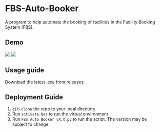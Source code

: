 # FBS-Auto-Booker
A program to help automate the booking of facilities in the Facility Booking System (FBS).

## Demo
![](assets/demo.gif)
![](assets/demo2.gif)

## Usage guide
Download the latest .exe from [releases](https://github.com/Alwyn-Ong/FBS-Auto-Booker/releases).

## Deployment Guide
1. `git-clone` the repo to your local directory
2. Run `activate.bat` to run the virtual environment
3. Run `FBS Auto Booker vX.X.py` to run the script. The version may be subject to change.
